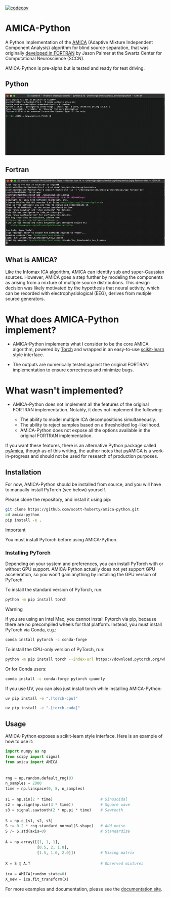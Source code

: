 [![codecov](https://codecov.io/github/scott-huberty/amica-python/graph/badge.svg?token=Gt7dvyE9mL)](https://codecov.io/github/scott-huberty/amica-python)

# AMICA-Python

A Python implementation of the [AMICA](https://sccn.ucsd.edu/~jason/amica_a.pdf) (Adaptive Mixture Independent Component Analysis) algorithm for blind source separation, that was originally [developed in FORTRAN](https://github.com/sccn/amica) by Jason Palmer at the Swartz Center for Computational Neuroscience (SCCN).

AMICA-Python is pre-alpha but is tested and ready for test driving.

## Python
![amica-python in action](https://raw.githubusercontent.com/scott-huberty/amica-python/readme/docs/source/_static/amica-python.gif)

## Fortran

![amica-fortran comparison](https://raw.githubusercontent.com/scott-huberty/amica-python/readme/docs/source/_static/amica-fortran.gif)

## What is AMICA?

Like the Infomax ICA algorithm, AMICA can identify sub and super-Gaussian sources. However, AMICA goes a step further by modeling the components as arising from a mixture of multiple source distributions. This design decision was likely motivated by the hypothesis that neural activity, which can be recorded with electrophysiological (EEG), derives from mutiple source generators.

# What does AMICA-Python implement?

- AMICA-Python implements what I consider to be the core AMICA algorithm, powered by [Torch](https://pytorch.org/) and wrapped in an easy-to-use [scikit-learn](https://scikit-learn.org/stable/) style interface.

- The outputs are numerically tested against the original FORTRAN implementation to ensure correctness and minimize bugs.

# What wasn't implemented?

- AMICA-Python does not implement all the features of the original FORTRAN implementation. Notably, it does not implement the following:

  - The ability to model multiple ICA decompositions simultaneously.
  - The ability to reject samples based on a thresholded log-likelihood.
  - AMICA-Python does not expose all the options available in the original FORTRAN implementation.

If you want these features, there is an alternative Python package called [pyAmica](https://github.com/neuromechanist/pyAMICA), though as of this writing, the author notes that pyAMICA is a work-in-progress and should not be used for research of production purposes.

## Installation

For now, AMICA-Python should be installed from source, and you will have to manually install
PyTorch (see below) yourself.

Please clone the repository, and install it using pip:

```bash
git clone https://github.com/scott-huberty/amica-python.git
cd amica-python
pip install -e .
```

> [!IMPORTANT]
> You must install PyTorch before using AMICA-Python.

### Installing PyTorch

Depending on your system and preferences, you can install PyTorch with or without GPU support. AMICA-Python actually does not yet support GPU acceleration, so you won't gain anything by installing the GPU version of PyTorch.


To install the standard version of PyTorch, run:

```bash
python -m pip install torch
```

>[!WARNING]
> If you are using an Intel Mac, you cannot install Pytorch via pip, because there are no precompiled wheels for that platform. Instead, you must install PyTorch via Conda, e.g.:

```bash
conda install pytorch -c conda-forge
```

To install the CPU-only version of PyTorch, run:

```bash
python -m pip install torch --index-url https://download.pytorch.org/whl/cu113
```

Or for Conda users:

```bash
conda install -c conda-forge pytorch cpuonly
```

If you use UV, you can also just install torch while installing AMICA-Python:

```bash
uv pip install -e ".[torch-cpu]"
```

```bash
uv pip install -e ".[torch-cuda]"
```

## Usage

AMICA-Python exposes a scikit-learn style interface. Here is an example of how to use it:

```python
import numpy as np
from scipy import signal
from amica import AMICA


rng = np.random.default_rng(0)
n_samples = 2000
time = np.linspace(0, 8, n_samples)

s1 = np.sin(2 * time)                     # Sinusoidal
s2 = np.sign(np.sin(3 * time))            # Square wave
s3 = signal.sawtooth(2 * np.pi * time)    # Sawtooth

S = np.c_[s1, s2, s3]
S += 0.2 * rng.standard_normal(S.shape)   # Add noise
S /= S.std(axis=0)                        # Standardize

A = np.array([[1, 1, 1],
              [0.5, 2, 1.0],
              [1.5, 1.0, 2.0]])           # Mixing matrix

X = S @ A.T                               # Observed mixtures

ica = AMICA(random_state=0)
X_new = ica.fit_transform(X)
```

For more examples and documentation, please see the [documentation site](https://scott-huberty.github.io/amica-python/).